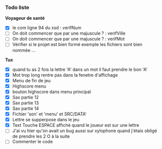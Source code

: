 ### Todo liste

__Voyageur de santé__

  - [x] le com ligne 94 du xsd : verifNum
  - [ ] On doit commencer que par une majuscule ? : verifVille
  - [ ] On doit commencer que par une majuscule ? : verifMot
  - [ ] Vérifier si le projet est bien formé exemple les fichiers sont bien nommée ... 

__Tux__
  - [x] quand tu as 2 fois la lettre 'A' dans un mot il faut prendre le bon 'A'
  - [x] Mot trop long rentre pas dans la fenetre d'affichage
  - [x] Menu de fin de jeu
  - [x] Highscore menu
  - [x] bouton highscore dans menu principal
  - [x] Sax partie 12
  - [x] Sax partie 13
  - [x] Sax partie 14
  - [x] Fichier 'son' et 'menu' et SRC/DATA'
  - [x] Lettre se supperpose dans le jeu
  - [x] Text Touche ESPACE affiché quand le joueur est sur une lettre
  - [ ] J'ai vu hier qu'on avait un bug aussi sur xylophone quand j'étais obligé de prendre les 2 O à la suite
  - [ ] Commenter le code
